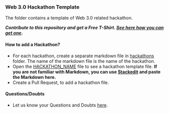 ### Web 3.0 Hackathon Template

The folder contains a template of Web 3.0 related hackathon.

***Contribute to this repository and get a Free T-Shirt. [See here how you can get one](https://hacktoberfest.digitalocean.com/faq#general).***

#### How to add a Hackathon?

- For each hackathon, create a separate markdown file in [hackathons](./hackathons) folder. The name of the markdown file is the name of the hackathon.
- Open the [HACKATHON_NAME](./HACKATHON_NAME.md) file to see a hackathon template file.
**If you are not familiar with Markdown, you can use [Stackedit](https://stackedit.io/app#) and paste the Markdown here.** 
- Create a Pull Request, to add a hackathon file.

#### Questions/Doubts
- Let us know your Questions and Doubts [here](https://github.com/simpleaswater/resources/issues/new).